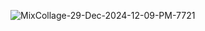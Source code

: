 ![MixCollage-29-Dec-2024-12-09-PM-7721](https://github.com/user-attachments/assets/f86f232e-0adf-4e5c-b873-3c8b61593702)
